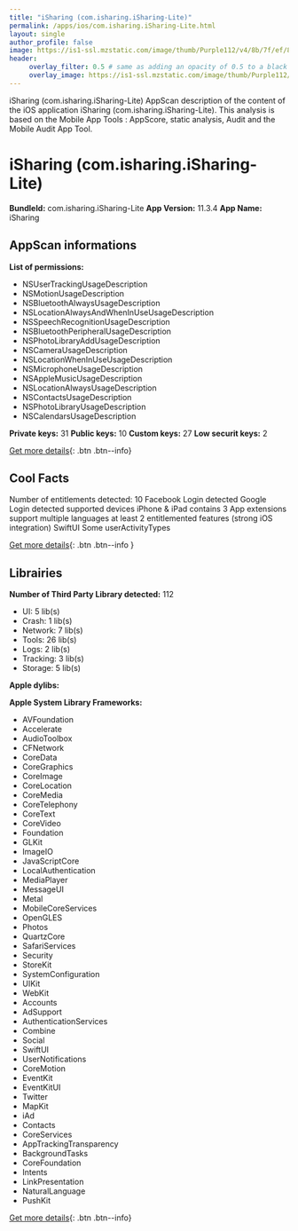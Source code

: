 ```yaml
---
title: "iSharing (com.isharing.iSharing-Lite)"
permalink: /apps/ios/com.isharing.iSharing-Lite.html
layout: single
author_profile: false
image: https://is1-ssl.mzstatic.com/image/thumb/Purple112/v4/8b/7f/ef/8b7fefdd-6d49-505a-80ca-11565a4d7770/AppIcon-1x_U007emarketing-0-7-0-85-220.png/512x512bb.jpg
header: 
     overlay_filter: 0.5 # same as adding an opacity of 0.5 to a black background
     overlay_image: https://is1-ssl.mzstatic.com/image/thumb/Purple112/v4/8b/7f/ef/8b7fefdd-6d49-505a-80ca-11565a4d7770/AppIcon-1x_U007emarketing-0-7-0-85-220.png/512x512bb.jpg
---
```

iSharing (com.isharing.iSharing-Lite) AppScan description of the content of the iOS application iSharing (com.isharing.iSharing-Lite). This analysis is based on the Mobile App Tools : AppScore, static analysis, Audit and the Mobile Audit App Tool.

# iSharing (com.isharing.iSharing-Lite)

**BundleId:** com.isharing.iSharing-Lite
**App Version:** 11.3.4
**App Name:** iSharing


## AppScan informations 

**List of permissions:** 
- NSUserTrackingUsageDescription
- NSMotionUsageDescription
- NSBluetoothAlwaysUsageDescription
- NSLocationAlwaysAndWhenInUseUsageDescription
- NSSpeechRecognitionUsageDescription
- NSBluetoothPeripheralUsageDescription
- NSPhotoLibraryAddUsageDescription
- NSCameraUsageDescription
- NSLocationWhenInUseUsageDescription
- NSMicrophoneUsageDescription
- NSAppleMusicUsageDescription
- NSLocationAlwaysUsageDescription
- NSContactsUsageDescription
- NSPhotoLibraryUsageDescription
- NSCalendarsUsageDescription
  
  
**Private keys:** 31
**Public keys:** 10
**Custom keys:** 27
**Low securit keys:** 2
  
[Get more details](/pricing.html){: .btn .btn--info}

## Cool Facts

Number of entitlements detected: 10
Facebook Login detected
Google Login detected
supported devices iPhone & iPad
contains 3 App extensions
support multiple languages
at least 2 entitlemented features (strong iOS integration)
SwiftUI
Some userActivityTypes
  
[Get more details](/pricing.html){: .btn .btn--info }

## Librairies 
**Number of Third Party Library detected:** 112
- UI: 5 lib(s)
- Crash: 1 lib(s)
- Network: 7 lib(s)
- Tools: 26 lib(s)
- Logs: 2 lib(s)
- Tracking: 3 lib(s)
- Storage: 5 lib(s)


**Apple dylibs:**


**Apple System Library Frameworks:**
- AVFoundation
- Accelerate
- AudioToolbox
- CFNetwork
- CoreData
- CoreGraphics
- CoreImage
- CoreLocation
- CoreMedia
- CoreTelephony
- CoreText
- CoreVideo
- Foundation
- GLKit
- ImageIO
- JavaScriptCore
- LocalAuthentication
- MediaPlayer
- MessageUI
- Metal
- MobileCoreServices
- OpenGLES
- Photos
- QuartzCore
- SafariServices
- Security
- StoreKit
- SystemConfiguration
- UIKit
- WebKit
- Accounts
- AdSupport
- AuthenticationServices
- Combine
- Social
- SwiftUI
- UserNotifications
- CoreMotion
- EventKit
- EventKitUI
- Twitter
- MapKit
- iAd
- Contacts
- CoreServices
- AppTrackingTransparency
- BackgroundTasks
- CoreFoundation
- Intents
- LinkPresentation
- NaturalLanguage
- PushKit


  
[Get more details](/pricing.html){: .btn .btn--info}

